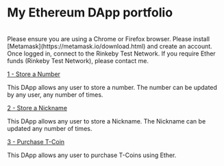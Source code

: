 # My Ethereum DApp portfolio
<br/>
Please ensure you are using a Chrome or Firefox browser. Please install [Metamask](https://metamask.io/download.html) and create an account. Once logged in, connect to the Rinkeby Test Network. If you require Ether funds (Rinkeby Test Network), please contact me.
<br/>

[1 - Store a Number](https://kassavin.github.io/Ethereum_DApps/1_Number/src/index.html)

This DApp allows any user to store a number. The number can be updated by any user, any number of times.

[2 - Store a Nickname](https://kassavin.github.io/Ethereum_DApps/2_Nickname/src/index.html)

This DApp allows any user to store a Nickname. The Nickname can be updated any number of times.

[3 - Purchase T-Coin](https://kassavin.github.io/T_Coin)

This DApp allows any user to purchase T-Coins using Ether. 

